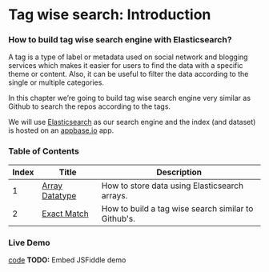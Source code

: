# Tag wise search: Introduction

### How to build tag wise search engine with Elasticsearch?

A tag is a type of label or metadata used on social network and blogging services which makes it easier for users to find the data with a specific theme or content. Also, it can be useful to filter the data according to the single or multiple categories.

In this chapter we’re going to build tag wise search engine very similar as Github to search the repos according to the tags.

We will use [Elasticsearch](https://www.elastic.co/products/elasticsearch) as our search engine and the index (and dataset) is hosted on an [appbase.io](https://appbase.io) app.

### Table of Contents

| Index     | Title    | Description |
| ---------- | ---------- |---------|
| 1          | [Array Datatype](https://appbaseio.gitbooks.io/esc/content/tagwise-search/arrays.html) | How to store data using Elasticsearch arrays. |
| 2       | [Exact Match](https://appbaseio.gitbooks.io/esc/content/tagwise-search/exact-match.html) | How to build a tag wise search similar to Github's. |

### Live Demo
<script async src="//jsfiddle.net/1b8tcxs4/3/embed/"></script>
[code](https://jsfiddle.net/1b8tcxs4/3/)
**TODO:** Embed JSFiddle demo
